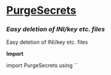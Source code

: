 # <u>PurgeSecrets</u>
### <i>Easy deletion of INI/key etc. files</i>


Easy deletion of INI/key etc. files

<b>Import</b>

import PurgeSecrets using ``